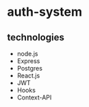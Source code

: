 # auth-system

## technologies

- node.js
- Express
- Postgres
- React.js
- JWT
- Hooks
- Context-API
